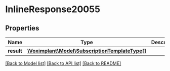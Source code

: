 # InlineResponse20055

## Properties
Name | Type | Description | Notes
------------ | ------------- | ------------- | -------------
**result** | [**\Voximplant\Model\SubscriptionTemplateType[]**](SubscriptionTemplateType.md) |  | [optional] 

[[Back to Model list]](../README.md#documentation-for-models) [[Back to API list]](../README.md#documentation-for-api-endpoints) [[Back to README]](../README.md)


